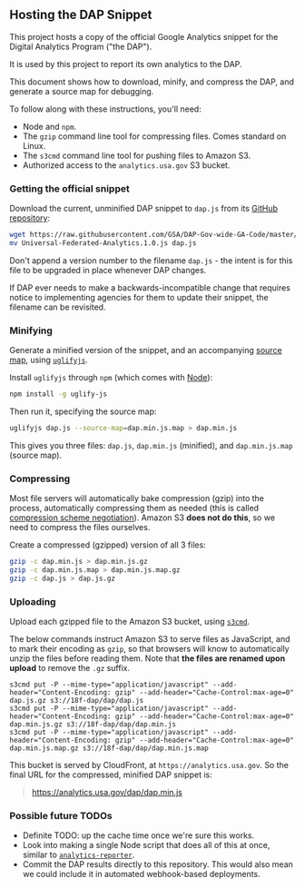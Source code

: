 ## Hosting the DAP Snippet

This project hosts a copy of the official Google Analytics snippet for the Digital Analytics Program ("the DAP").

It is used by this project to report its own analytics to the DAP.

This document shows how to download, minify, and compress the DAP, and generate a source map for debugging.

To follow along with these instructions, you'll need:

* Node and `npm`.
* The `gzip` command line tool for compressing files. Comes standard on Linux.
* The `s3cmd` command line tool for pushing files to Amazon S3.
* Authorized access to the `analytics.usa.gov` S3 bucket.

### Getting the official snippet

Download the current, unminified DAP snippet to `dap.js` from its [GitHub repository](https://github.com/GSA/DAP-Gov-wide-GA-Code):

```bash
wget https://raw.githubusercontent.com/GSA/DAP-Gov-wide-GA-Code/master/Universal-Federated-Analytics.1.0.js
mv Universal-Federated-Analytics.1.0.js dap.js
```

Don't append a version number to the filename `dap.js` - the intent is for this file to be upgraded in place whenever DAP changes.

If DAP ever needs to make a backwards-incompatible change that requires notice to implementing agencies for them to update their snippet, the filename can be revisited.


### Minifying

Generate a minified version of the snippet, and an accompanying [source map](https://developer.chrome.com/devtools/docs/javascript-debugging#source-maps), using [`uglifyjs`](http://lisperator.net/uglifyjs/).

Install `uglifyjs` through `npm` (which comes with [Node](http://nodejs.org)):

```bash
npm install -g uglify-js
```

Then run it, specifying the source map:

```bash
uglifyjs dap.js --source-map=dap.min.js.map > dap.min.js
```

This gives you three files: `dap.js`, `dap.min.js` (minified), and `dap.min.js.map` (source map).

### Compressing

Most file servers will automatically bake compression (gzip) into the process, automatically compressing them as needed (this is called [compression scheme negotiation](https://en.wikipedia.org/wiki/HTTP_compression#Compression_scheme_negotiation)). Amazon S3 **does not do this**, so we need to compress the files ourselves.

Create a compressed (gzipped) version of all 3 files:

```bash
gzip -c dap.min.js > dap.min.js.gz
gzip -c dap.min.js.map > dap.min.js.map.gz
gzip -c dap.js > dap.js.gz
```

### Uploading

Upload each gzipped file to the Amazon S3 bucket, using [`s3cmd`](https://github.com/s3tools/s3cmd).

The below commands instruct Amazon S3 to serve files as JavaScript, and to mark their encoding as `gzip`, so that browsers will know to automatically unzip the files before reading them. Note that **the files are renamed upon upload** to remove the `.gz` suffix.

```
s3cmd put -P --mime-type="application/javascript" --add-header="Content-Encoding: gzip" --add-header="Cache-Control:max-age=0" dap.js.gz s3://18f-dap/dap/dap.js
s3cmd put -P --mime-type="application/javascript" --add-header="Content-Encoding: gzip" --add-header="Cache-Control:max-age=0" dap.min.js.gz s3://18f-dap/dap/dap.min.js
s3cmd put -P --mime-type="application/javascript" --add-header="Content-Encoding: gzip" --add-header="Cache-Control:max-age=0" dap.min.js.map.gz s3://18f-dap/dap/dap.min.js.map
```

This bucket is served by CloudFront, at `https://analytics.usa.gov`. So the final URL for the compressed, minified DAP snippet is:

> https://analytics.usa.gov/dap/dap.min.js

### Possible future TODOs

* Definite TODO: up the cache time once we're sure this works.
* Look into making a single Node script that does all of this at once, similar to [`analytics-reporter`](https://github.com/18F/analytics-reporter/blob/f2183ded024b58033aa89662fd24b3e3c7533387/bin/analytics).
* Commit the DAP results directly to this repository. This would also mean we could include it in automated webhook-based deployments.
